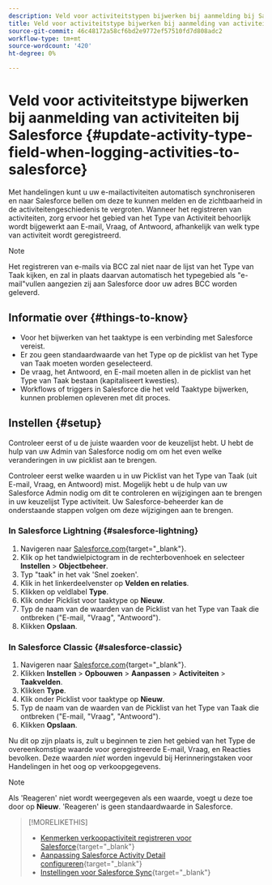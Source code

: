 ```yaml
---
description: Veld voor activiteitstypen bijwerken bij aanmelding bij Salesforce - Marketo Docs - Productdocumentatie
title: Veld voor activiteitstype bijwerken bij aanmelding van activiteiten bij Salesforce
source-git-commit: 46c48172a58cf6bd2e9772ef57510fd7d808adc2
workflow-type: tm+mt
source-wordcount: '420'
ht-degree: 0%

---
```


# Veld voor activiteitstype bijwerken bij aanmelding van activiteiten bij Salesforce {#update-activity-type-field-when-logging-activities-to-salesforce}

Met handelingen kunt u uw e-mailactiviteiten automatisch synchroniseren en naar Salesforce bellen om deze te kunnen melden en de zichtbaarheid in de activiteitengeschiedenis te vergroten. Wanneer het registreren van activiteiten, zorg ervoor het gebied van het Type van Activiteit behoorlijk wordt bijgewerkt aan E-mail, Vraag, of Antwoord, afhankelijk van welk type van activiteit wordt geregistreerd.

>[!NOTE]
>
>Het registreren van e-mails via BCC zal niet naar de lijst van het Type van Taak kijken, en zal in plaats daarvan automatisch het typegebied als &quot;e-mail&quot;vullen aangezien zij aan Salesforce door uw adres BCC worden geleverd.

## Informatie over {#things-to-know}

* Voor het bijwerken van het taaktype is een verbinding met Salesforce vereist.
* Er zou geen standaardwaarde van het Type op de picklist van het Type van Taak moeten worden geselecteerd.
* De vraag, het Antwoord, en E-mail moeten allen in de picklist van het Type van Taak bestaan (kapitaliseert kwesties).
* Workflows of triggers in Salesforce die het veld Taaktype bijwerken, kunnen problemen opleveren met dit proces.

## Instellen {#setup}

Controleer eerst of u de juiste waarden voor de keuzelijst hebt. U hebt de hulp van uw Admin van Salesforce nodig om om het even welke veranderingen in uw picklist aan te brengen.

Controleer eerst welke waarden u in uw Picklist van het Type van Taak (uit E-mail, Vraag, en Antwoord) mist. Mogelijk hebt u de hulp van uw Salesforce Admin nodig om dit te controleren en wijzigingen aan te brengen in uw keuzelijst Type activiteit. Uw Salesforce-beheerder kan de onderstaande stappen volgen om deze wijzigingen aan te brengen.

### In Salesforce Lightning {#salesforce-lightning}

1. Navigeren naar [Salesforce.com](https://salesforce.com){target="_blank"}.
1. Klik op het tandwielpictogram in de rechterbovenhoek en selecteer **Instellen** > **Objectbeheer**.
1. Typ &quot;taak&quot; in het vak &#39;Snel zoeken&#39;.
1. Klik in het linkerdeelvenster op **Velden en relaties**.
1. Klikken op veldlabel **Type**.
1. Klik onder Picklist voor taaktype op **Nieuw**.
1. Typ de naam van de waarden van de Picklist van het Type van Taak die ontbreken (&quot;E-mail, &quot;Vraag&quot;, &quot;Antwoord&quot;).
1. Klikken **Opslaan**.

### In Salesforce Classic {#salesforce-classic}

1. Navigeren naar [Salesforce.com](https://salesforce.com){target="_blank"}.
1. Klikken **Instellen** > **Opbouwen** > **Aanpassen** > **Activiteiten** > **Taakvelden**.
1. Klikken **Type**.
1. Klik onder Picklist voor taaktype op **Nieuw**.
1. Typ de naam van de waarden van de Picklist van het Type van Taak die ontbreken (&quot;E-mail, &quot;Vraag&quot;, &quot;Antwoord&quot;).
1. Klikken **Opslaan**.

Nu dit op zijn plaats is, zult u beginnen te zien het gebied van het Type de overeenkomstige waarde voor geregistreerde E-mail, Vraag, en Reacties bevolken. Deze waarden _niet_ worden ingevuld bij Herinneringstaken voor Handelingen in het oog op verkoopgegevens.

>[!NOTE]
>
>Als &#39;Reageren&#39; niet wordt weergegeven als een waarde, voegt u deze toe door op **Nieuw**. &#39;Reageren&#39; is geen standaardwaarde in Salesforce.

>[!MORELIKETHIS]
>
>* [Kenmerken verkoopactiviteit registreren voor Salesforce](/help/marketo/product-docs/marketo-sales-insight/actions/crm/salesforce-package-configuration/logging-sales-activity-attributes-to-salesforce.md){target="_blank"}
>* [Aanpassing Salesforce Activity Detail configureren](/help/marketo/product-docs/marketo-sales-insight/actions/crm/salesforce-integration/configure-salesforce-activity-detail-customization.md){target="_blank"}
>* [Instellingen voor Salesforce Sync](/help/marketo/product-docs/marketo-sales-insight/actions/crm/salesforce-integration/salesforce-sync-settings.md){target="_blank"}
